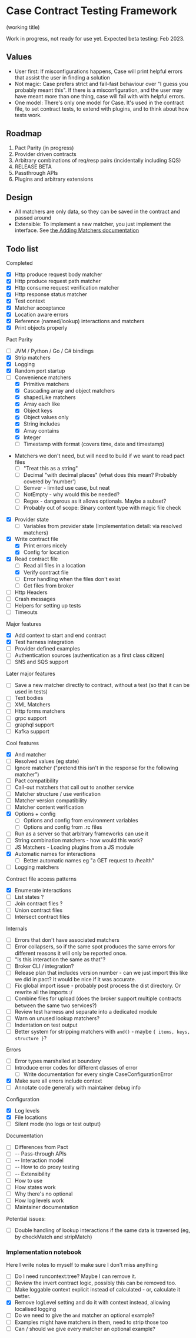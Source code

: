 # Case Contract Testing Framework

(working title)

Work in progress, not ready for use yet. Expected beta testing: Feb 2023.

## Values

- User first: If misconfigurations happens, Case will print helpful errors that assist the user in finding a solution
- Not magic: Case prefers strict and fail-fast behaviour over "I guess you probably meant this".
  If there is a misconfiguration, and the user may have meant more than one thing, case will fail with with helpful errors.
- One model: There's only one model for Case. It's used in the contract file, to set contract tests, to extend with plugins, and to think about how tests work.

## Roadmap

1. Pact Parity (in progress)
2. Provider driven contracts
3. Arbitrary combinations of req/resp pairs (incidentally including SQS)
4. RELEASE BETA
5. Passthrough APIs
6. Plugins and arbitrary extensions

## Design

- All matchers are only data, so they can be saved in the contract and passed around
- Extensible: To implement a new matcher, you just implement the interface. See [the Adding Matchers documentation](./docs/maintainers//AddingMatchers.md)

## Todo list

Completed

- [x] Http produce request body matcher
- [x] Http produce request path matcher
- [x] Http consume request verification matcher
- [x] Http response status matcher
- [x] Test context
- [x] Matcher acceptance
- [x] Location aware errors
- [x] Reference (named/lookup) interactions and matchers
- [x] Print objects properly

Pact Parity

- [ ] JVM / Python / Go / C# bindings
- [x] Strip matchers
- [x] Logging
- [x] Random port startup
- [ ] Convenience matchers
  - [x] Primitive matchers
  - [x] Cascading array and object matchers
  - [x] shapedLike matchers
  - [x] Array each like
  - [x] Object keys
  - [x] Object values only
  - [x] String includes
  - [x] Array contains
  - [x] Integer
  - [ ] Timestamp with format (covers time, date and timestamp)
- Matchers we don't need, but will need to build if we want to read pact files
  - [ ] "Treat this as a string"
  - [ ] Decimal "with decimal places" (what does this mean? Probably covered by 'number')
  - [ ] Semver - limited use case, but neat
  - [ ] NotEmpty - why would this be needed?
  - [ ] Regex - dangerous as it allows optionals. Maybe a subset?
  - [ ] Probably out of scope: Binary content type with magic file check
- [x] Provider state
  - [ ] Variables from provider state (Implementation detail: via resolved matchers)
- [x] Write contract file
  - [x] Print errors nicely
  - [x] Config for location
- [x] Read contract file
  - [ ] Read all files in a location
  - [x] Verify contract file
  - [ ] Error handling when the files don't exist
  - [ ] Get files from broker
- [ ] Http Headers
- [ ] Crash messages
- [ ] Helpers for setting up tests
- [ ] Timeouts

Major features

- [x] Add context to start and end contract
- [x] Test harness integration
- [ ] Provider defined examples
- [ ] Authentication sources (authentication as a first class citizen)
- [ ] SNS and SQS support

Later major features

- [ ] Save a new matcher directly to contract, without a test (so that it can be used in tests)
- [ ] Text bodies
- [ ] XML Matchers
- [ ] Http forms matchers
- [ ] grpc support
- [ ] graphql support
- [ ] Kafka support

Cool features

- [x] And matcher
- [ ] Resolved values (eg state)
- [ ] Ignore matcher ("pretend this isn't in the response for the following matcher")
- [ ] Pact compatibility
- [ ] Call-out matchers that call out to another service
- [ ] Matcher structure / use verification
- [ ] Matcher version compatibility
- [ ] Matcher content verification
- [x] Options + config
  - [ ] Options and config from environment variables
  - [ ] Options and config from .rc files
- [ ] Run as a server so that arbitrary frameworks can use it
- [ ] String combination matchers - how would this work?
- [ ] JS Matchers - Loading plugins from a JS module
- [x] Automatic names for interactions
  - [ ] Better automatic names eg "a GET request to /health"
- [ ] Logging matchers

Contract file access patterns

- [x] Enumerate interactions
- [ ] List states ?
- [ ] Join contract files ?
- [ ] Union contract files
- [ ] Intersect contract files

Internals

- [ ] Errors that don't have associated matchers
- [ ] Error collapsers, so if the same spot produces the same errors for different reasons it will only be reported once.
- [ ] "Is this interaction the same as that"?
- [ ] Broker CLI / integration?
- [ ] Release plan that includes version number - can we just import this like we did in pact? It would be nice if it was accurate.
- [ ] Fix global import issue - probably post process the dist directory. Or rewrite all the imports :/
- [ ] Combine files for upload (does the broker support multiple contracts between the same two services?)
- [ ] Review test harness and separate into a dedicated module
- [ ] Warn on unused lookup matchers?
- [ ] Indentation on test output
- [ ] Better system for stripping matchers with `and()` - maybe `{ items, keys, structure }`?

Errors

- [ ] Error types marshalled at boundary
- [ ] Introduce error codes for different classes of error
  - [ ] Write documentation for every single CaseConfigurationError
- [x] Make sure all errors include context
- [ ] Annotate code generally with maintainer debug info

Configuration

- [x] Log levels
- [x] File locations
- [ ] Silent mode (no logs or test output)

Documentation

- [ ] Differences from Pact
- [ ] -- Pass-through APIs
- [ ] -- Interaction model
- [ ] -- How to do proxy testing
- [ ] -- Extensibility
- [ ] How to use
- [ ] How states work
- [ ] Why there's no optional
- [ ] How log levels work
- [ ] Maintainer documentation

Potential issues:

- [ ] Double handling of lookup interactions if the same data is traversed (eg, by checkMatch and stripMatch)

### Implementation notebook

Here I write notes to myself to make sure I don't miss anything

- [ ] Do I need runcontext:tree? Maybe I can remove it.
- [ ] Review the invert contract logic, possibly this can be removed too.
- [ ] Make loggable context explicit instead of calculated - or, calculate it better.
- [x] Remove logLevel setting and do it with context instead, allowing localised logging
- [ ] Do we need to give the `and` matcher an optional example?
- [ ] Examples might have matchers in them, need to strip those too
- [ ] Can / should we give every matcher an optional example?
